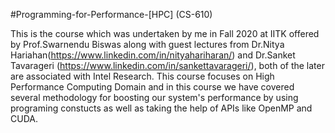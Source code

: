 #Programming-for-Performance-[HPC] (CS-610)

This is the course which was undertaken by me in Fall 2020 at IITK offered by Prof.Swarnendu Biswas along with guest lectures from Dr.Nitya Hariahan(https://www.linkedin.com/in/nityahariharan/) and Dr.Sanket Tavarageri (https://www.linkedin.com/in/sankettavarageri/), both of the later are associated with Intel Research. This course focuses on High Performance Computing Domain and in this course we have covered several methodology for boosting our system's performance by using programing constucts as well as taking the help of APIs like OpenMP and CUDA. 
